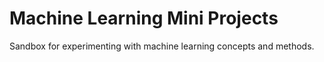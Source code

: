 # Machine Learning Mini Projects
Sandbox for experimenting with machine learning concepts and methods.
